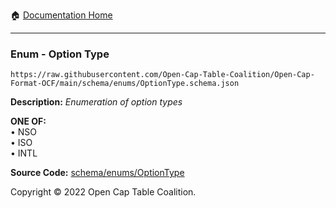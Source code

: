 :house: [Documentation Home](../../../README.md)

---

### Enum - Option Type

`https://raw.githubusercontent.com/Open-Cap-Table-Coalition/Open-Cap-Format-OCF/main/schema/enums/OptionType.schema.json`

**Description:** _Enumeration of option types_

**ONE OF:**</br>&bull; NSO </br>&bull; ISO </br>&bull; INTL

**Source Code:** [schema/enums/OptionType](../../../../schema/enums/OptionType.schema.json)

Copyright © 2022 Open Cap Table Coalition.
